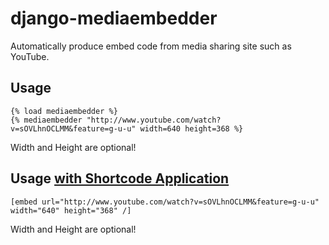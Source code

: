 # django-mediaembedder

Automatically produce embed code from media sharing site such as YouTube.

## Usage

	{% load mediaembedder %}
    {% mediaembedder "http://www.youtube.com/watch?v=sOVLhnOCLMM&feature=g-u-u" width=640 height=368 %}

Width and Height are optional!

## Usage [with Shortcode Application](https://github.com/CJ-Jackson/django-shortcode)

	[embed url="http://www.youtube.com/watch?v=sOVLhnOCLMM&feature=g-u-u" width="640" height="368" /]

Width and Height are optional!
